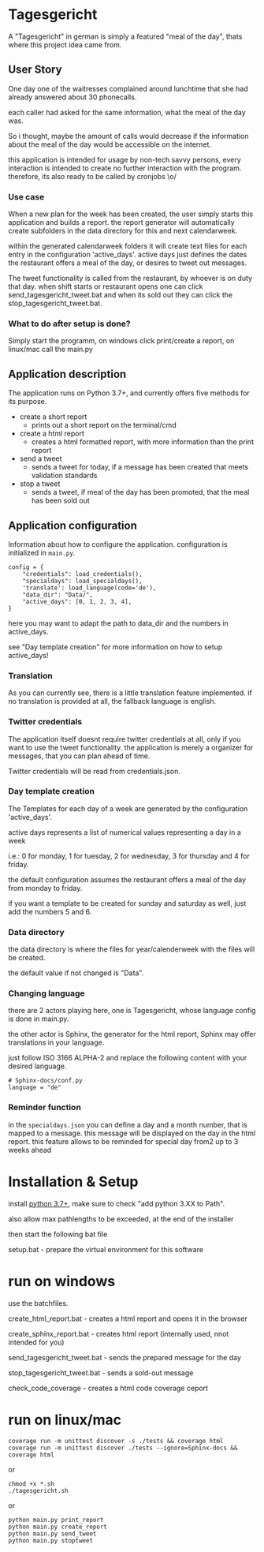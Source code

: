 # Tagesgericht

A "Tagesgericht" in german is simply a featured "meal of the day", thats where this project idea came from.

## User Story

One day one of the waitresses complained around lunchtime that she had already answered about 30 phonecalls.

each caller had asked for the same information, what the meal of the day was.

So i thought, maybe the amount of calls would decrease if the information about the meal of the day would be accessible
on the internet.

this application is intended for usage by non-tech savvy persons, every interaction is intended to create no further
interaction with the program. therefore, its also ready to be called by cronjobs \o/

### Use case

When a new plan for the week has been created, the user simply starts this application and builds a report. the report
generator will automatically create subfolders in the data directory for this and next calendarweek.

within the generated calendarweek folders it will create text files for each entry in the configuration 'active_days'.
active days just defines the dates the restaurant offers a meal of the day, or desires to tweet out messages.

The tweet functionality is called from the restaurant, by whoever is on duty that day. when shift starts or restaurant
opens one can click send_tagesgericht_tweet.bat and when its sold out they can click the stop_tagesgericht_tweet.bat.

### What to do after setup is done?

Simply start the programm, on windows click print/create a report, on linux/mac call the main.py

## Application description

The application runs on Python 3.7+, and currently offers five methods for its purpose.

- create a short report
    - prints out a short report on the terminal/cmd
- create a html report
    - creates a html formatted report, with more information than the print report
- send a tweet
    - sends a tweet for today, if a message has been created that meets validation standards
- stop a tweet
    - sends a tweet, if meal of the day has been promoted, that the meal has been sold out

## Application configuration

Information about how to configure the application.
configuration is initialized in `main.py`.

```
config = {
    "credentials": load_credentials(),
    "specialdays": load_specialdays(),
    'translate': load_language(code='de'),
    "data_dir": "Data/",
    "active_days": [0, 1, 2, 3, 4],
}
```

here you may want to adapt the path to data_dir and the numbers in active_days.

see "Day template creation" for more information on how to setup active_days!

### Translation

As you can currently see, there is a little translation feature implemented. if no translation is provided at all, the
fallback language is english.

### Twitter credentials

The application itself doesnt require twitter credentials at all, only if you want to use the tweet functionality. the
application is merely a organizer for messages, that you can plan ahead of time.

Twitter credentials will be read from credentials.json.

### Day template creation

The Templates for each day of a week are generated by the configuration 'active_days'.

active days represents a list of numerical values representing a day in a week

i.e.:
0 for monday, 1 for tuesday, 2 for wednesday, 3 for thursday and 4 for friday.

the default configuration assumes the restaurant offers a meal of the day from monday to friday.

if you want a template to be created for sunday and saturday as well, just add the numbers 5 and 6.

### Data directory

the data directory is where the files for year/calenderweek with the files will be created.

the default value if not changed is "Data".

### Changing language

there are 2 actors playing here, one is Tagesgericht, whose language config is done in main.py.

the other actor is Sphinx, the generator for the html report, Sphinx may offer translations in your language.

just follow ISO 3166 ALPHA-2 and replace the following content with your desired language.

```
# Sphinx-docs/conf.py
language = "de"
```

### Reminder function

in the `specialdays.json` you can define a day and a month number, that is mapped to a message. this message will be
displayed on the day in the html report. this feature allows to be reminded for special day from2 up to 3 weeks ahead

# Installation & Setup

install [python 3.7+](https://www.python.org/downloads/), make sure to check "add python 3.XX to Path".

also allow max pathlengths to be exceeded, at the end of the installer

then start the following bat file

setup.bat - prepare the virtual environment for this software

# run on windows

use the batchfiles.

create_html_report.bat - creates a html report and opens it in the browser

create_sphinx_report.bat - creates html report (internally used, nnot intended for you)

send_tagesgericht_tweet.bat - sends the prepared message for the day

stop_tagesgericht_tweet.bat - sends a sold-out message

check_code_coverage - creates a html code coverage ceport

# run on linux/mac

```
coverage run -m unittest discover -s ./tests && coverage html
coverage run -m unittest discover ./tests --ignore=Sphinx-docs && coverage html
```

or

```
chmod +x *.sh
./tagesgericht.sh
```

or

```
python main.py print_report
python main.py create_report
python main.py send_tweet
python main.py stoptweet
```